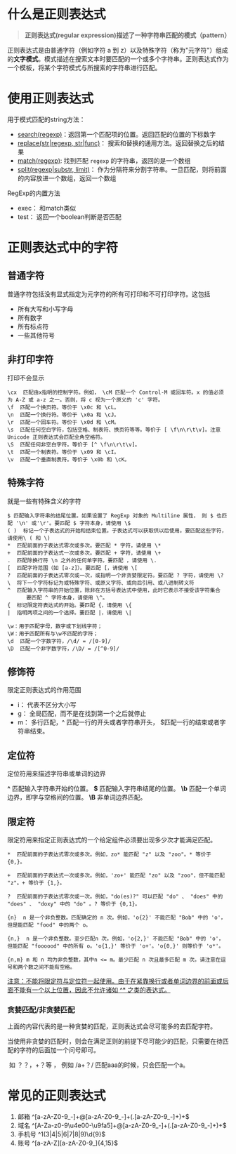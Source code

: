 # 什么是正则表达式

>  **正则表达式(regular expression)描述了一种字符串匹配的模式（pattern）**

正则表达式是由普通字符（例如字符 a 到 z）以及特殊字符（称为"元字符"）组成的**文字模式**。模式描述在搜索文本时要匹配的一个或多个字符串。正则表达式作为一个模板，将某个字符模式与所搜索的字符串进行匹配。

# 使用正则表达式

用于模式匹配的string方法：

-  [search(regexp)](https://zh.javascript.info/regexp-methods#strsearchregexp)：返回第一个匹配项的位置。返回匹配的位置的下标数字
-  [replace(str|regexp, str|func)](https://zh.javascript.info/regexp-methods#strreplacestrregexpstrfunc)： 搜索和替换的通用方法。返回替换之后的结果
-  [match(regexp)](https://zh.javascript.info/regexp-methods#strmatchregexp):  找到匹配 `regexp` 的字符串，返回的是一个数组
- [split(regexp|substr, limit)](https://zh.javascript.info/regexp-methods#strsplitregexpsubstrlimit)： 作为分隔符来分割字符串。一旦匹配，则将前面的内容放进一个数组，返回一个数组

RegExp的内置方法

- exec： 和match类似
- test： 返回一个boolean判断是否匹配

# 正则表达式中的字符

## 普通字符

普通字符包括没有显式指定为元字符的所有可打印和不可打印字符。这包括

- 所有大写和小写字母
- 所有数字
- 所有标点符
- 一些其他符号

## 非打印字符

打印不会显示

```
\cx  匹配由x指明的控制字符。例如， \cM 匹配一个 Control-M 或回车符。x 的值必须为 A-Z 或 a-z 之一。否则，将 c 视为一个原义的 'c' 字符。
\f  匹配一个换页符。等价于 \x0c 和 \cL。
\n  匹配一个换行符。等价于 \x0a 和 \cJ。
\r  匹配一个回车符。等价于 \x0d 和 \cM。
\s  匹配任何空白字符，包括空格、制表符、换页符等等。等价于 [ \f\n\r\t\v]。注意 Unicode 正则表达式会匹配全角空格符。
\S  匹配任何非空白字符。等价于 [^ \f\n\r\t\v]。
\t  匹配一个制表符。等价于 \x09 和 \cI。
\v  匹配一个垂直制表符。等价于 \x0b 和 \cK。
```

## 特殊字符

就是一些有特殊含义的字符

```
$ 匹配输入字符串的结尾位置。如果设置了 RegExp 对象的 Multiline 属性， 则 $ 也匹配 '\n' 或'\r'。要匹配 $ 字符本身，请使用 \$
( )  标记一个子表达式的开始和结束位置。子表达式可以获取供以后使用。要匹配这些字符，请使用\ ( 和 \)
*  匹配前面的子表达式零次或多次。要匹配 * 字符，请使用 \*
+  匹配前面的子表达式一次或多次。要匹配 + 字符，请使用 \+
.  匹配除换行符 \n 之外的任何单字符。要匹配 ，请使用 \. 
[  匹配字符范围（如 [a-z]）。要匹配 [，请使用 \[
?  匹配前面的子表达式零次或一次，或指明一个非贪婪限定符。要匹配 ? 字符，请使用 \?
\  将下一个字符标记为或特殊字符、或原义字符、或向后引用、或八进制转义符
^  匹配输入字符串的开始位置，除非在方括号表达式中使用，此时它表示不接受该字符集合
      要匹配 ^ 字符本身，请使用 \^。
{  标记限定符表达式的开始。要匹配 {，请使用 \{
|  指明两项之间的一个选择。要匹配 |，请使用 \|
```

```
\w：用于匹配字母，数字或下划线字符； 
\W：用于匹配所有与\w不匹配的字符；
\d	匹配一个字数字符，/\d/ = /[0-9]/
\D	匹配一个非字数字符，/\D/ = /[^0-9]/
```

## 修饰符

限定正则表达式的作用范围

- i： 代表不区分大小写
- g： 全局匹配，而不是在找到第一个之后就停止
- m： 多行匹配，^ 匹配一行的开头或者字符串开头， $匹配一行的结束或者字符串结束。

## 定位符

定位符用来描述字符串或单词的边界

**^**       匹配输入字符串开始的位置。
**$**       匹配输入字符串结尾的位置。
**\b**      匹配一个单词边界，即字与空格间的位置。
**\B**     非单词边界匹配。

## 限定符

 限定符用来指定正则表达式的一个给定组件必须要出现多少次才能满足匹配。

```
*  匹配前面的子表达式零次或多次。例如，zo* 能匹配 "z" 以及 "zoo"。* 等价于{0,}。

+  匹配前面的子表达式一次或多次。例如，'zo+' 能匹配 "zo" 以及 "zoo"，但不能匹配 "z"。+ 等价于 {1,}。

?  匹配前面的子表达式零次或一次。例如，"do(es)?" 可以匹配 "do" 、 "does" 中的 "does" 、 "doxy" 中的 "do" 。? 等价于 {0,1}。

{n}  n 是一个非负整数。匹配确定的 n 次。例如，'o{2}' 不能匹配 "Bob" 中的 'o'，但是能匹配 "food" 中的两个 o。

{n,}  n 是一个非负整数。至少匹配n 次。例如，'o{2,}' 不能匹配 "Bob" 中的 'o'，但能匹配 "foooood" 中的所有 o。'o{1,}' 等价于 'o+'。'o{0,}' 则等价于 'o*'。

{n,m} m 和 n 均为非负整数，其中n <= m。最少匹配 n 次且最多匹配 m 次。请注意在逗号和两个数之间不能有空格。
```

<u>注意：不能将限定符与定位符一起使用。由于在紧靠换行或者单词边界的前面或后面不能有一个以上位置，因此不允许诸如 ^* 之类的表达式。</u>

### 贪婪匹配/非贪婪匹配

​	上面的内容代表的是一种贪婪的匹配，正则表达式会尽可能多的去匹配字符。

​	当使用非贪婪的匹配时，则会在满足正则的前提下尽可能少的匹配，只需要在待匹配的字符的后面加一个问号即可。

​	如 ？？，+？等 ， 例如 /a+？/ 匹配aaa的时候，只会匹配一个a。

# 常见的正则表达式

1. 邮箱 ^[a-zA-Z0-9_-]+@[a-zA-Z0-9_-]+(\.[a-zA-Z0-9_-]+)+$
2. 域名 ^[A-Za-z0-9\u4e00-\u9fa5]+@[a-zA-Z0-9_-]+(\.[a-zA-Z0-9_-]+)+$
3. 手机号 ^1(3|4|5|6|7|8|9)\d{9}$
4. 账号 ^[a-zA-Z][a-zA-Z0-9_]{4,15}$
